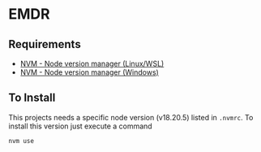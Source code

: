 # EMDR

## Requirements
- [NVM - Node version manager (Linux/WSL)](https://github.com/nvm-sh/nvm)
- [NVM - Node version manager (Windows)](https://github.com/coreybutler/nvm-windows)

## To Install
This projects needs a specific node version (v18.20.5) listed in `.nvmrc`. To install this version just execute a command

```bash
nvm use
```
